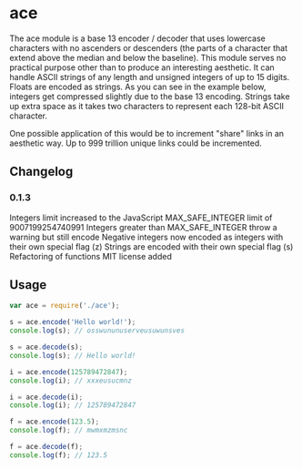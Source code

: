 # ace
The ace module is a base 13 encoder / decoder that uses lowercase characters with no ascenders or descenders (the parts of a character that extend above the median and below the baseline). This module serves no practical purpose other than to produce an interesting aesthetic. It can handle ASCII strings of any length and unsigned integers of up to 15 digits. Floats are encoded as strings. As you can see in the example below, integers get compressed slightly due to the base 13 encoding. Strings take up extra space as it takes two characters to represent each 128-bit ASCII character.

One possible application of this would be to increment "share" links in an aesthetic way. Up to 999 trillion unique links could be incremented.

## Changelog

### 0.1.3

Integers limit increased to the JavaScript MAX_SAFE_INTEGER limit of 9007199254740991
Integers greater than MAX_SAFE_INTEGER throw a warning but still encode
Negative integers now encoded as integers with their own special flag (z)
Strings are encoded with their own special flag (s)
Refactoring of functions
MIT license added

## Usage

```javascript
var ace = require('./ace');

s = ace.encode('Hello world!');
console.log(s); // osswununuserveusuwunsves

s = ace.decode(s);
console.log(s); // Hello world!

i = ace.encode(125789472847);
console.log(i); // xxxeusucmnz

i = ace.decode(i);
console.log(i); // 125789472847

f = ace.encode(123.5);
console.log(f); // mwmxmzmsnc

f = ace.decode(f);
console.log(f); // 123.5
```